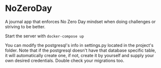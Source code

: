 # NoZeroDay
A journal app that enforces No Zero Day mindset when doing challenges or striving to be better.

Start the server with 
`docker-compose up`

You can modify the postgresql's info in settings.py located in the project's folder. Note that if the postgresql doesn't have that database specific table, it will automatically create one, if not, create it by yourself and supply your own desired credentials. Double check your migrations too.
